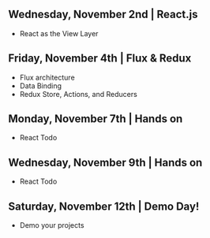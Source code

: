 
## Wednesday, November 2nd | React.js

- React as the View Layer

## Friday, November 4th | Flux & Redux

- Flux architecture
- Data Binding
- Redux Store, Actions, and Reducers

## Monday, November 7th | Hands on

- React Todo

## Wednesday, November 9th | Hands on

- React Todo

## Saturday, November 12th | Demo Day!

- Demo your projects


